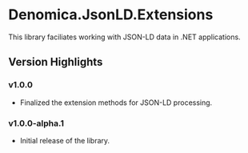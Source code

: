 ﻿# Denomica.JsonLD.Extensions

This library faciliates working with JSON-LD data in .NET applications.

## Version Highlights

### v1.0.0

- Finalized the extension methods for JSON-LD processing.

### v1.0.0-alpha.1

- Initial release of the library.